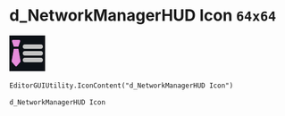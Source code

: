 # d_NetworkManagerHUD Icon `64x64`
<img src="/img/d_NetworkManagerHUD%20Icon.png" width=64 height=64>

``` CSharp
EditorGUIUtility.IconContent("d_NetworkManagerHUD Icon")
```
```
d_NetworkManagerHUD Icon
```
